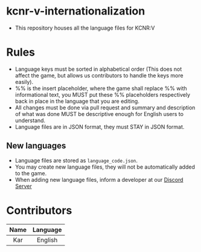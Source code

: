 # kcnr-v-internationalization
- This repository houses all the language files for KCNR:V

# Rules

- Language keys must be sorted in alphabetical order (This does not affect the game, but allows us contributors to handle the keys more easily).
- %% is the insert placeholder, where the game shall replace %% with informational text, you MUST put these %% placeholders respectively back in place in the language that you are editing.
- All changes must be done via pull request and summary and description of what was done MUST be descriptive enough for English users to understand.
- Language files are in JSON format, they must STAY in JSON format.

## New languages

- Language files are stored as `language_code.json`.
- You may create new language files, they will not be automatically added to the game.
- When adding new language files, inform a developer at our [Discord Server](https://www.discord.me/kcnr)

# Contributors

| Name | Language |
|:----------:|:-------------:|
| Kar | English |